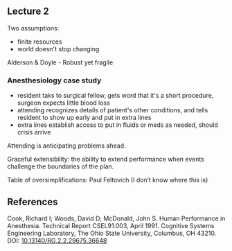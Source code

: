 ## Lecture 2

Two assumptions:
* finite resources
* world doesn't stop changing

Alderson & Doyle - Robust yet fragile

### Anesthesiology case study

* resident taks to surgical fellow, gets word that it's a short procedure, surgeon expects little blood loss
* attending recognizes details of patient's other conditions, and tells resident to show up early and put in extra lines
* extra lines establish access to put in fluids or meds as needed, should crisis arrive

Attending is anticipating problems ahead.


Graceful extensibility: the ability to extend performance when events challenge the boundaries of the plan.

Table of oversimplifications: Paul Feltovich (I don’t know where this is)


## References

Cook, Richard I; Woods, David D; McDonald, John S. Human Performance in Anesthesia. Technical Report CSEL91.003, April 1991. Cognitive Systems Engineering Laboratory, The Ohio State University, Columbus, OH 43210. DOI: [10.13140/RG.2.2.29675.36648](http://dx.doi.org/10.13140/RG.2.2.29675.36648)